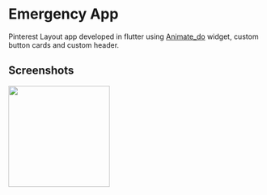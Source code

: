 # Emergency App

Pinterest Layout app developed in flutter using [Animate_do](https://pub.dev/packages/animate_do) widget, custom button cards and custom header.

## Screenshots
<img src="https://github.com/IvanLpJc/Flutter-EmergencyApp/blob/main/screenshots/screenshot.gif" width=200px> 